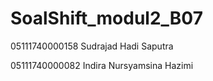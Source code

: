 # SoalShift_modul2_B07

05111740000158 Sudrajad Hadi Saputra

05111740000082 Indira Nursyamsina Hazimi
